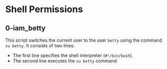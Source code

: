 # Shell Permissions

## 0-iam_betty
This script switches the current user to the user `betty` using the command `su betty`. It consists of two lines:
- The first line specifies the shell interpreter (`#!/bin/bash`).
- The second line executes the `su betty` command.

